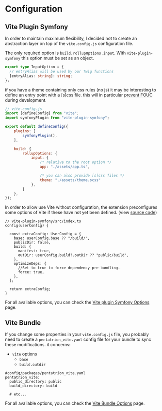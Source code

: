 # Configuration

## Vite Plugin Symfony

In order to maintain maximum flexibility, I decided not to create an abstraction layer on top of the `vite.config.js` configuration file.

The only required option is `build.rollupOptions.input`. With `vite-plugin-symfony` this option must be set as an object.

```ts
export type InputOption = {
  // entryAlias will be used by our Twig functions
  [entryAlias: string]: string;
};
```

if you have a theme containing only css rules (no js) it may be interesting to define an entry point with a \[s\]css file. this will in particular [prevent FOUC](/guide/tips#css-files-as-entrypoint) during development.

```js
// vite.config.js
import {defineConfig} from "vite";
import symfonyPlugin from "vite-plugin-symfony";

export default defineConfig({
    plugins: [
        symfonyPlugin(),
    ],

    build: {
        rollupOptions: {
            input: {
                /* relative to the root option */
                app: "./assets/app.ts",

                /* you can also provide [s]css files */
                theme: "./assets/theme.scss"
            },
        }
    },
});
```

In order to allow use Vite without configuration, the extension preconfigures some options of Vite if these have not yet been defined. (view [source code](https://github.com/lhapaipai/vite-plugin-symfony/blob/main/src/index.ts))

```ts{4-15}
// vite-plugin-symfony/src/index.ts
config(userConfig) {

  const extraConfig: UserConfig = {
    base: userConfig.base ?? "/build/",
    publicDir: false,
    build: {
      manifest: true,
      outDir: userConfig.build?.outDir ?? "public/build",
    },
    optimizeDeps: {
      //Set to true to force dependency pre-bundling.
      force: true,
    },
  };

  return extraConfig;
}
```

For all available options, you can check the [Vite plugin Symfony Options](/config/vite-plugin-symfony) page.

## Vite Bundle

If you change some properties in your `vite.config.js` file, you probably need to create a `pentatrion_vite.yaml` config file for your bundle to sync these modifications. it concerns:

- `vite` options
  - `base`
  - `build.outdir`


```yaml{3,4}
#config/packages/pentatrion_vite.yaml
pentatrion_vite:
  public_directory: public
  build_directory: build

  # etc...
```

For all available options, you can check the [Vite Bundle Options](/config/vite-bundle) page.
